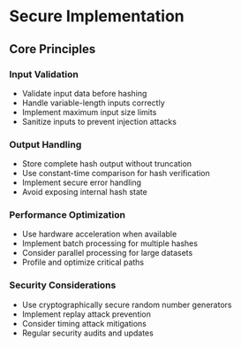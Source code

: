 # Secure Implementation
## Core Principles

### Input Validation
- Validate input data before hashing
- Handle variable-length inputs correctly
- Implement maximum input size limits
- Sanitize inputs to prevent injection attacks

### Output Handling
- Store complete hash output without truncation
- Use constant-time comparison for hash verification
- Implement secure error handling
- Avoid exposing internal hash state

### Performance Optimization
- Use hardware acceleration when available
- Implement batch processing for multiple hashes
- Consider parallel processing for large datasets
- Profile and optimize critical paths

### Security Considerations
- Use cryptographically secure random number generators
- Implement replay attack prevention
- Consider timing attack mitigations
- Regular security audits and updates

